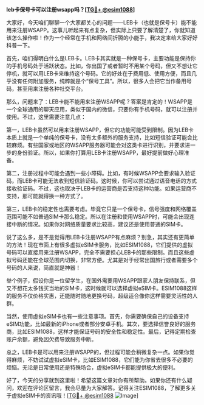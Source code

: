 **leb卡保号卡可以注册wsapp吗？[[TG💪+ @esim1088](https://t.me/s/esim1088)]**

大家好，今天咱们聊聊一个大家都关心的问题——LEB卡（也就是保号卡）能不能用来注册WSAPP。这事儿听起来有点复杂，但实际上只要了解清楚了，你就知道该怎么操作啦！作为一个经常在手机和网络间折腾的小能手，我决定来给大家好好科普一下。

首先，咱们得明白什么是LEB卡。LEB卡其实就是一种保号卡，主要功能是保持你的手机号码处于活跃状态。比如，你出国了或者暂时不用某个号码，但又不想让它停机，就可以用LEB卡来维持这个号码。它的好处在于费用低、使用方便，而且几乎没有任何附加服务，纯粹就是个“保号工具”。所以，很多人会把它当作备用号码，甚至用来注册各种社交平台。

那么，问题来了：LEB卡能不能用来注册WSAPP呢？答案是肯定的！WSAPP是一个全球通用的聊天应用，类似于国内的微信，只要你有手机号码，就可以注册并使用。不过，这里需要注意几点：

第一，LEB卡虽然可以用来注册WSAPP，但它的功能可能受到限制。因为LEB卡本质上就是一个单纯的保号卡，没有太多额外的服务支持，比如短信验证可能会比较麻烦。有些国家或地区的WSAPP服务器可能会对这类卡进行识别，并要求进一步的身份验证。所以，如果你打算用LEB卡注册WSAPP，最好提前做好心理准备。

第二，注册过程中可能会遇到一些小障碍。比如，有时候WSAPP会要求输入验证码，而LEB卡可能无法收到短信验证码。这时候，你可以尝试通过语音电话的方式接收验证码。不过，这也取决于LEB卡的运营商是否支持这种功能。如果运营商不支持，那可能就得换一种方式了。

第三，LEB卡的稳定性也需要考虑。毕竟它只是一个保号卡，信号强度和网络覆盖范围可能不如普通SIM卡那么稳定。所以在注册和使用WSAPP时，可能会出现连接中断的情况。如果你对网络质量要求比较高，建议还是使用普通的SIM卡。

说了这么多，是不是觉得用LEB卡注册WSAPP有点麻烦？别急，其实还有更简单的方法！现在市面上有很多虚拟eSIM卡服务，比如ESIM1088，它们提供的虚拟号码可以直接用来注册WSAPP，完全不需要担心LEB卡的那些限制。而且这些虚拟号码还能在全球范围内切换，非常方便。尤其是对于经常出国旅行或者需要多个号码的人来说，简直就是神器！

举个例子，假设你是一位留学生，在国外需要用WSAPP跟家人朋友保持联系，但又不想花太多钱买当地的SIM卡，这时候就可以选择虚拟eSIM卡。ESIM1088这样的服务不仅价格实惠，还能随时随地更换号码，超级适合像你这样需要灵活性的人群。

当然，使用虚拟eSIM卡也有一些注意事项。首先，你需要确保自己的设备支持eSIM功能，比如最新的iPhone或者部分安卓手机。其次，要选择信誉良好的服务商，比如ESIM1088，这样才能保证号码的安全性和稳定性。最后，记得定期检查账户余额，避免因欠费导致服务中断。

总之，LEB卡是可以用来注册WSAPP的，但过程可能会稍微复杂一点。如果你觉得麻烦，不妨试试虚拟eSIM卡，比如ESIM1088，它们能为你省去很多不必要的烦恼。无论是日常使用还是特殊场合，虚拟eSIM卡都能提供极大的便利。

好了，今天的分享就到这里啦！希望这篇文章对你有所帮助。如果你还有什么疑问，欢迎在评论区留言，我会尽量为大家解答。记得关注ESIM1088，了解更多关于虚拟eSIM卡的资讯哦！[[TG💪+ @esim1088](https://t.me/s/esim1088) ![Image](https://i.postimg.cc/4NQfJmqS/Snipaste-2025-05-13-00-14-12.png)]